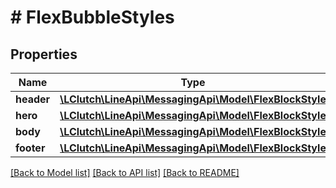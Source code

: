 # # FlexBubbleStyles

## Properties

Name | Type | Description | Notes
------------ | ------------- | ------------- | -------------
**header** | [**\LClutch\LineApi\MessagingApi\Model\FlexBlockStyle**](FlexBlockStyle.md) |  | [optional]
**hero** | [**\LClutch\LineApi\MessagingApi\Model\FlexBlockStyle**](FlexBlockStyle.md) |  | [optional]
**body** | [**\LClutch\LineApi\MessagingApi\Model\FlexBlockStyle**](FlexBlockStyle.md) |  | [optional]
**footer** | [**\LClutch\LineApi\MessagingApi\Model\FlexBlockStyle**](FlexBlockStyle.md) |  | [optional]

[[Back to Model list]](../../README.md#models) [[Back to API list]](../../README.md#endpoints) [[Back to README]](../../README.md)
